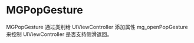 # MGPopGesture
MGPopGesture 通过类别给 UIViewController 添加属性 mg_openPopGesture 来控制 UIViewController 是否支持侧滑返回。
